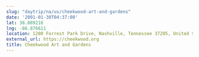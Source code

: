 ```yaml
---
slug: "daytrip/na/us/cheekwood-art-and-gardens"
date: '2001-01-30T04:37:00'
lat: 36.089216
lng: -86.876611
location: 1200 Forrest Park Drive, Nashville, Tennessee 37205, United States
external_url: https://cheekwood.org
title: Cheekwood Art and Gardens
---
```



